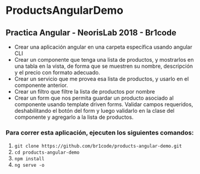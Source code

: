 # ProductsAngularDemo

## Practica Angular - NeorisLab 2018 - Br1code
* Crear una aplicación angular en una carpeta específica usando angular CLI
* Crear un componente que tenga una lista de productos, y mostrarlos en una
tabla en la vista, de forma que se muestren su nombre, descripción y el precio con
formato adecuado.
* Crear un servicio que me provea esa lista de productos, y usarlo en el componente
anterior.
* Crear un filtro que filtre la lista de productos por nombre
* Crear un form que nos permita guardar un producto asociado al componente usando
template driven forms. Validar campos requeridos, deshabilitando el botón del form y
luego validarlo en la clase del componente y agregarlo a la lista de productos.

### Para correr esta aplicación, ejecuten los siguientes comandos:

1) `git clone https://github.com/br1code/products-angular-demo.git`
2) `cd products-angular-demo`
3) `npm install`
4) `ng serve -o`
